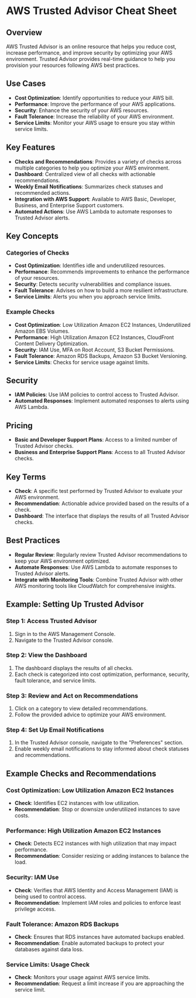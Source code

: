 # AWS Trusted Advisor Cheat Sheet

## Overview
AWS Trusted Advisor is an online resource that helps you reduce cost, increase performance, and improve security by optimizing your AWS environment. Trusted Advisor provides real-time guidance to help you provision your resources following AWS best practices.

## Use Cases
- **Cost Optimization**: Identify opportunities to reduce your AWS bill.
- **Performance**: Improve the performance of your AWS applications.
- **Security**: Enhance the security of your AWS resources.
- **Fault Tolerance**: Increase the reliability of your AWS environment.
- **Service Limits**: Monitor your AWS usage to ensure you stay within service limits.

## Key Features
- **Checks and Recommendations**: Provides a variety of checks across multiple categories to help you optimize your AWS environment.
- **Dashboard**: Centralized view of all checks with actionable recommendations.
- **Weekly Email Notifications**: Summarizes check statuses and recommended actions.
- **Integration with AWS Support**: Available to AWS Basic, Developer, Business, and Enterprise Support customers.
- **Automated Actions**: Use AWS Lambda to automate responses to Trusted Advisor alerts.

## Key Concepts

### Categories of Checks
- **Cost Optimization**: Identifies idle and underutilized resources.
- **Performance**: Recommends improvements to enhance the performance of your resources.
- **Security**: Detects security vulnerabilities and compliance issues.
- **Fault Tolerance**: Advises on how to build a more resilient infrastructure.
- **Service Limits**: Alerts you when you approach service limits.

### Example Checks
- **Cost Optimization**: Low Utilization Amazon EC2 Instances, Underutilized Amazon EBS Volumes.
- **Performance**: High Utilization Amazon EC2 Instances, CloudFront Content Delivery Optimization.
- **Security**: IAM Use, MFA on Root Account, S3 Bucket Permissions.
- **Fault Tolerance**: Amazon RDS Backups, Amazon S3 Bucket Versioning.
- **Service Limits**: Checks for service usage against limits.

## Security
- **IAM Policies**: Use IAM policies to control access to Trusted Advisor.
- **Automated Responses**: Implement automated responses to alerts using AWS Lambda.

## Pricing
- **Basic and Developer Support Plans**: Access to a limited number of Trusted Advisor checks.
- **Business and Enterprise Support Plans**: Access to all Trusted Advisor checks.

## Key Terms
- **Check**: A specific test performed by Trusted Advisor to evaluate your AWS environment.
- **Recommendation**: Actionable advice provided based on the results of a check.
- **Dashboard**: The interface that displays the results of all Trusted Advisor checks.

## Best Practices
- **Regular Review**: Regularly review Trusted Advisor recommendations to keep your AWS environment optimized.
- **Automate Responses**: Use AWS Lambda to automate responses to Trusted Advisor alerts.
- **Integrate with Monitoring Tools**: Combine Trusted Advisor with other AWS monitoring tools like CloudWatch for comprehensive insights.

## Example: Setting Up Trusted Advisor

### Step 1: Access Trusted Advisor
1. Sign in to the AWS Management Console.
2. Navigate to the Trusted Advisor console.

### Step 2: View the Dashboard
1. The dashboard displays the results of all checks.
2. Each check is categorized into cost optimization, performance, security, fault tolerance, and service limits.

### Step 3: Review and Act on Recommendations
1. Click on a category to view detailed recommendations.
2. Follow the provided advice to optimize your AWS environment.

### Step 4: Set Up Email Notifications
1. In the Trusted Advisor console, navigate to the "Preferences" section.
2. Enable weekly email notifications to stay informed about check statuses and recommendations.

## Example Checks and Recommendations

### Cost Optimization: Low Utilization Amazon EC2 Instances
- **Check**: Identifies EC2 instances with low utilization.
- **Recommendation**: Stop or downsize underutilized instances to save costs.

### Performance: High Utilization Amazon EC2 Instances
- **Check**: Detects EC2 instances with high utilization that may impact performance.
- **Recommendation**: Consider resizing or adding instances to balance the load.

### Security: IAM Use
- **Check**: Verifies that AWS Identity and Access Management (IAM) is being used to control access.
- **Recommendation**: Implement IAM roles and policies to enforce least privilege access.

### Fault Tolerance: Amazon RDS Backups
- **Check**: Ensures that RDS instances have automated backups enabled.
- **Recommendation**: Enable automated backups to protect your databases against data loss.

### Service Limits: Usage Check
- **Check**: Monitors your usage against AWS service limits.
- **Recommendation**: Request a limit increase if you are approaching the service limit.

